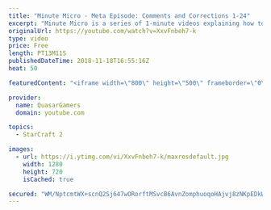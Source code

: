 ```yaml
---
title: "Minute Micro - Meta Episode: Comments and Corrections 1-24"
excerpt: "Minute Micro is a series of 1-minute videos explaining how to perform common micro techniques. This episode is a review of the first 24 episodes  twitch.tv/Quasarprintf"
originalUrl: https://youtube.com/watch?v=XxvFnbeh7-k
type: video
price: Free
length: PT13M11S
publishedDateTime: 2018-11-18T16:55:16Z
heat: 50

featuredContent: "<iframe width=\"800\" height=\"500\" frameborder=\"0\" src=\"https://www.youtube.com/embed/XxvFnbeh7-k\" allow=\"accelerometer; autoplay; encrypted-media; gyroscope; picture-in-picture\" allowfullscreen></iframe>"

provider:
  name: QuasarGamers
  domain: youtube.com

topics:
  - StarCraft 2

images:
  - url: https://i.ytimg.com/vi/XxvFnbeh7-k/maxresdefault.jpg
    width: 1280
    height: 720
    isCached: true

secured: "WM/NptcmtWX+scnQ2Sj647wORorftMSvcB6AvnZomphuoqoHAjvj8zNKpEDkWaH+Qsh7ChtEJAAl8+wCr8SGy51+zv7eik/38Oej4NZ/BBvZuI1xICOscQaX5Sm/uqIfms+hmvGYkb/iR7lorNl9fmsKOg9z//XDxy7dAGEqABdSriIx08X+pBo6nxmzXojKqFhj9HOFOCxNriEMgYEJT8DKJrDxlBOvPVjGr1rjb84O+Nw1sV/I5OLxf7cEjy5IOXuSs8EKeVGlKcbHrVuDjVGmOXeBQTedFaLH3ELnBYEpOU1/hrgrSGBg8tTRMaMMscvGcRF2chk1Pce570GQJnb1PF85HgbpKLAwfU5tA/aHLnJyBxTQMf252NXa7VqLnHDsChUKgWL97vd/Hxu0/BAWFy43R0lN85Ym2c+wj/4=;6UXkUu4bwYU5ZoTtROsZJQ=="
---
```


